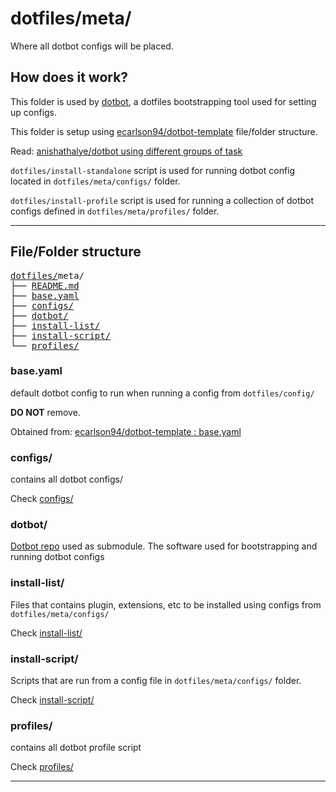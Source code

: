 # dotfiles/meta/

Where all dotbot configs will be placed.

## How does it work?

This folder is used by [dotbot](https://github.com/anishathalye/dotbot), a dotfiles bootstrapping tool used for setting up configs.

This folder is setup using [ecarlson94/dotbot-template](https://github.com/ecarlson94/dotbot-template) file/folder structure.

Read: [anishathalye/dotbot using different groups of task](https://github.com/anishathalye/dotbot/wiki/Tips-and-Tricks#how-can-i-have-different-groups-of-tasks-for-different-hosts-with-different-configurations)

`dotfiles/install-standalone` script is used for running dotbot config located in `dotfiles/meta/configs/` folder.

`dotfiles/install-profile` script is used for running a collection of dotbot configs defined in `dotfiles/meta/profiles/` folder.

---

## File/Folder structure

<pre>
<a href="../../../">dotfiles/</a>meta/
├── <a href="./README.md">README.md</a>
├── <a href="./base.yaml">base.yaml</a>
├── <a href="./configs/">configs/</a>
├── <a href="https://github.com/anishathalye/dotbot">dotbot/</a>
├── <a href="./install-list/">install-list/</a>
├── <a href="./install-script/">install-script/</a>
└── <a href="./profiles/">profiles/</a>
</pre>

### base.yaml

default dotbot config to run when running a config from `dotfiles/config/`

**DO NOT** remove.

Obtained from: [ecarlson94/dotbot-template : base.yaml](https://github.com/ecarlson94/dotbot-template/blob/main/meta/base.yaml)

### configs/

contains all dotbot configs/

Check [configs/](./configs)

### dotbot/

[Dotbot repo](https://github.com/anishathalye/dotbot) used as submodule. The software used for bootstrapping and running dotbot configs

### install-list/

Files that contains plugin, extensions, etc to be installed using configs from `dotfiles/meta/configs/`

Check [install-list/](./install-list)

### install-script/

Scripts that are run from a config file in `dotfiles/meta/configs/` folder.

Check [install-script/](./install-script)

### profiles/

contains all dotbot profile script

Check [profiles/](./profiles)

---
